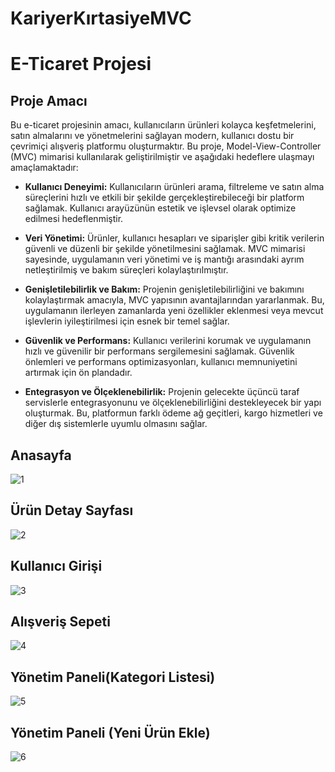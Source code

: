 # KariyerKırtasiyeMVC
# E-Ticaret Projesi

## Proje Amacı

Bu e-ticaret projesinin amacı, kullanıcıların ürünleri kolayca keşfetmelerini, satın almalarını ve yönetmelerini sağlayan modern, kullanıcı dostu bir çevrimiçi alışveriş platformu oluşturmaktır. Bu proje, Model-View-Controller (MVC) mimarisi kullanılarak geliştirilmiştir ve aşağıdaki hedeflere ulaşmayı amaçlamaktadır:

- **Kullanıcı Deneyimi:** Kullanıcıların ürünleri arama, filtreleme ve satın alma süreçlerini hızlı ve etkili bir şekilde gerçekleştirebileceği bir platform sağlamak. Kullanıcı arayüzünün estetik ve işlevsel olarak optimize edilmesi hedeflenmiştir.

- **Veri Yönetimi:** Ürünler, kullanıcı hesapları ve siparişler gibi kritik verilerin güvenli ve düzenli bir şekilde yönetilmesini sağlamak. MVC mimarisi sayesinde, uygulamanın veri yönetimi ve iş mantığı arasındaki ayrım netleştirilmiş ve bakım süreçleri kolaylaştırılmıştır.

- **Genişletilebilirlik ve Bakım:** Projenin genişletilebilirliğini ve bakımını kolaylaştırmak amacıyla, MVC yapısının avantajlarından yararlanmak. Bu, uygulamanın ilerleyen zamanlarda yeni özellikler eklenmesi veya mevcut işlevlerin iyileştirilmesi için esnek bir temel sağlar.

- **Güvenlik ve Performans:** Kullanıcı verilerini korumak ve uygulamanın hızlı ve güvenilir bir performans sergilemesini sağlamak. Güvenlik önlemleri ve performans optimizasyonları, kullanıcı memnuniyetini artırmak için ön plandadır.

- **Entegrasyon ve Ölçeklenebilirlik:** Projenin gelecekte üçüncü taraf servislerle entegrasyonunu ve ölçeklenebilirliğini destekleyecek bir yapı oluşturmak. Bu, platformun farklı ödeme ağ geçitleri, kargo hizmetleri ve diğer dış sistemlerle uyumlu olmasını sağlar.


## Anasayfa
![1](https://github.com/user-attachments/assets/e53f7625-103f-4c30-9d18-5e3df129e01e)
## Ürün Detay Sayfası

![2](https://github.com/user-attachments/assets/dc7c1f26-3c89-41f8-b6b5-132708ce8e76)
## Kullanıcı Girişi
![3](https://github.com/user-attachments/assets/466a425e-4122-4e02-a2f7-c6cdf6151c38)

## Alışveriş Sepeti
![4](https://github.com/user-attachments/assets/7078e58c-2755-49c1-bfc6-00e9c7a8d91c)
## Yönetim Paneli(Kategori Listesi)
![5](https://github.com/user-attachments/assets/6baf2716-0ba2-4471-a21b-86de3e300e31)
## Yönetim Paneli (Yeni Ürün Ekle)
![6](https://github.com/user-attachments/assets/0db93559-9414-4cd2-accc-6f1f5bce5220)

